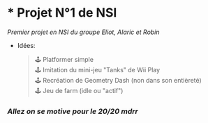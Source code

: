 # * Projet N°1 de NSI
_Premier projet en NSI du groupe Eliot, Alaric et Robin_

* Idées:
  > 🕹️ Platformer simple <br>
  > 🕹️ Imitation du mini-jeu "Tanks" de Wii Play <br>
  > 🕹️ Recréation de Geometry Dash (non dans son entièreté) <br> 
  > 🕹️ Jeu de farm (idle ou "actif") <br>

### _Allez on se motive pour le 20/20 mdrr_
